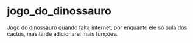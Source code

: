 # jogo_do_dinossauro

Jogo do dinossauro quando falta internet, por enquanto ele só pula dos cactus, mas tarde adicionarei mais funçôes.
